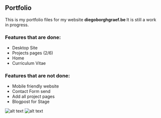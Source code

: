 ## Portfolio
This is my portfolio files for my website <b> diegoborghgraef.be </b> It is still a work in progress. 

### Features that are done:
- Desktop Site
- Projects pages (2/6)
- Home
- Curriculum Vitae

### Features that are not done:
- Mobile friendly website
- Contact Form send
- Add all project pages
- Blogpost for Stage

![alt text](https://i.imgur.com/zd8024I.png)
![alt text](https://i.imgur.com/K7ngLYe.png)
